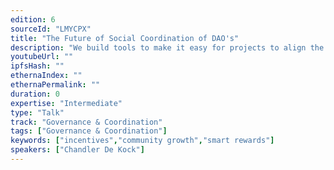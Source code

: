 ```yaml
---
edition: 6
sourceId: "LMYCPX"
title: "The Future of Social Coordination of DAO's"
description: "We build tools to make it easy for projects to align the incentives of all stakeholders (community, VC's, team members, users etc etc). The direction of the talk will be to talk through the lessons we learnt, how other DAO's and teams can take the success stories to their own projects and give an overview of the aspects of what we did that worked. This talk will also go through the experience that have not worked and a critical view of why they did not."
youtubeUrl: ""
ipfsHash: ""
ethernaIndex: ""
ethernaPermalink: ""
duration: 0
expertise: "Intermediate"
type: "Talk"
track: "Governance & Coordination"
tags: ["Governance & Coordination"]
keywords: ["incentives","community growth","smart rewards"]
speakers: ["Chandler De Kock"]
---
```

